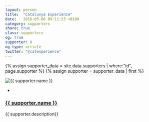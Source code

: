 ```yaml
---
layout: person
title:  "Catalunya Experience"
date:   2016-05-06 09:11:23 +0100
category: supporters
share: true
class: supporters
og: true
supporter: 0
og-type: article
twitter: "@catexperience"
---
```


{% assign supporter_data = site.data.supporters | where:"id", page.supporter %}
{% assign supporter = supporter_data | first %}
<div class="speaker">
	<div class="photo-wrapper"><img src="/assets/img/sponsors/{{ supporter.logo }}" alt="{{ supporter.name }}" class="img-responsive"></div>
	<ul class="speaker-socials">
		<li><a href="mailto:{{ supporter.email }}"><span class="fa fa-envelope"></span></a></li>
	</ul>
	<h3 class="name"><a href="{{ supporter.url }}">{{ supporter.name }}</a></h3>
	<p class="about text-left">{{ supporter.description}} </p>
</div>